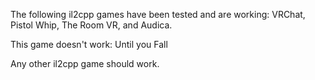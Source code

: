 The following il2cpp games have been tested and are working: 
VRChat, Pistol Whip, The Room VR, and Audica.

This game doesn't work: Until you Fall

Any other il2cpp game should work.
